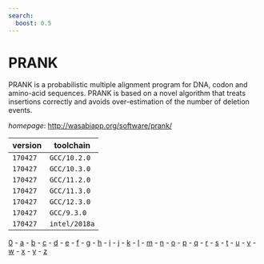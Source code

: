 ```yaml
---
search:
  boost: 0.5
---
```

# PRANK

PRANK is a probabilistic multiple alignment program for DNA,   codon and amino-acid sequences. PRANK is based on a novel algorithm that treats   insertions correctly and avoids over-estimation of the number of deletion events.

*homepage*: <http://wasabiapp.org/software/prank/>

version | toolchain
--------|----------
``170427`` | ``GCC/10.2.0``
``170427`` | ``GCC/10.3.0``
``170427`` | ``GCC/11.2.0``
``170427`` | ``GCC/11.3.0``
``170427`` | ``GCC/12.3.0``
``170427`` | ``GCC/9.3.0``
``170427`` | ``intel/2018a``

[0](../0/index.md) - [a](../a/index.md) - [b](../b/index.md) - [c](../c/index.md) - [d](../d/index.md) - [e](../e/index.md) - [f](../f/index.md) - [g](../g/index.md) - [h](../h/index.md) - [i](../i/index.md) - [j](../j/index.md) - [k](../k/index.md) - [l](../l/index.md) - [m](../m/index.md) - [n](../n/index.md) - [o](../o/index.md) - [p](../p/index.md) - [q](../q/index.md) - [r](../r/index.md) - [s](../s/index.md) - [t](../t/index.md) - [u](../u/index.md) - [v](../v/index.md) - [w](../w/index.md) - [x](../x/index.md) - [y](../y/index.md) - [z](../z/index.md)

